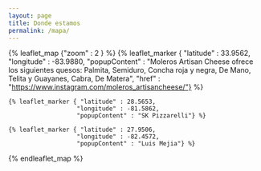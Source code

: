 ```yaml
---
layout: page
title: Donde estamos
permalink: /mapa/
---
```


{% leaflet_map {"zoom" : 2 } %}
    {% leaflet_marker { "latitude" : 33.9562,
                       "longitude" : -83.9880,
                       "popupContent" : "Moleros Artisan Cheese ofrece los siguientes quesos: Palmita, Semiduro, Concha roja y negra, De Mano, Telita y Guayanes, Cabra, De Matera",
                       "href" : "https://www.instagram.com/moleros_artisancheese/"} %}

    {% leaflet_marker { "latitude" : 28.5653,
                       "longitude" : -81.5862,
                       "popupContent" : "SK Pizzarelli"} %}

    {% leaflet_marker { "latitude" : 27.9506,
                       "longitude" : -82.4572,
                       "popupContent" : "Luis Mejia"} %}
{% endleaflet_map %}